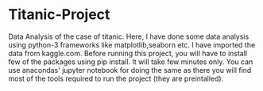 # Titanic-Project
Data Analysis of the case of titanic. 
Here, I have done some data analysis using python-3 frameworks like matplotlib,seaborn etc.
I have imported the data from kaggle.com.
Before running this project, you will have to install few of the packages using pip install. It will take few minutes only.
You can use anacondas' jupyter notebook for doing the same as there you will find most of the tools required to run the project (they are preintalled).
